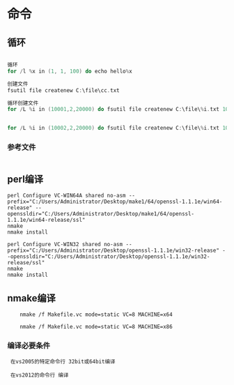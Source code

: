 
# 命令

## 循环

``` c

循环
for /l %x in (1, 1, 100) do echo hello%x

创建文件
fsutil file createnew C:\file\cc.txt

循环创建文件
for /L %i in (10001,2,20000) do fsutil file createnew C:\file\%i.txt 10485760


for /L %i in (10002,2,20000) do fsutil file createnew C:\file\%i.txt 10240

```

### 参考文件

``` a


```

## perl编译

``` 64bit
perl Configure VC-WIN64A shared no-asm --prefix="C:/Users/Administrator/Desktop/make1/64/openssl-1.1.1e/win64-release" --openssldir="C:/Users/Administrator/Desktop/make1/64/openssl-1.1.1e/win64-release/ssl"
nmake
nmake install
```

```32bit
perl Configure VC-WIN32 shared no-asm --prefix="C:/Users/Administrator/Desktop/openssl-1.1.1e/win32-release" --openssldir="C:/Users/Administrator/Desktop/openssl-1.1.1e/win32-release/ssl"
nmake
nmake install
```

## nmake编译

``` x64 vs2005需要安装64bit的支持软件
    nmake /f Makefile.vc mode=static VC=8 MACHINE=x64
```

``` x86
    nmake /f Makefile.vc mode=static VC=8 MACHINE=x86
```

### 编译必要条件

``` vs2005
 在vs2005的特定命令行 32bit或64bit编译
```

``` vs2012
 在vs2012的命令行 编译
```
